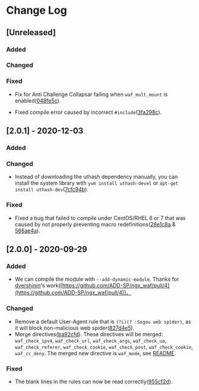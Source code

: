 # Change Log

## [Unreleased]

### Added

### Changed

### Fixed

+ Fix for Anti Challenge Collapsar failing when `waf_mult_mount` is enabled([048fe5c](https://github.com/ADD-SP/ngx_waf/commit/048fe5c15863d9a3106387225774305aa5564726)).

+ Fixed compile error caused by incorrect `#include`([3fa298c](https://github.com/ADD-SP/ngx_waf/commit/3fa298c6184618ea0cd6336783a4d7a2ed27469c)).


## [2.0.1] - 2020-12-03

### Added

### Changed

+ Instead of downloading the uthash dependency manually, you can install the system library with `yum install uthash-devel` or `apt-get install uthash-dev`([7cfc94b](https://github.com/ADD-SP/ngx_waf/commit/7cfc94bc64fa4f2c29bdf3b24e21aeb1ba412054)).

### Fixed

+ Fixed a bug that failed to compile under CentOS/RHEL 6 or 7 that was caused by not properly preventing macro redefinitions([28e1c8a](https://github.com/ADD-SP/ngx_waf/commit/28e1c8aca03375089c75df21c5db3c38013edde7) & [566ae4a](https://github.com/ADD-SP/ngx_waf/commit/566ae4a50f855674b256db84305a24e1b2a6bc6d)).


## [2.0.0] - 2020-09-29

### Added

+ We can compile the module with `--add-dynamic-module`. Thanks for [dvershinin](https://github.com/dvershinin)'s work([https://github.com/ADD-SP/ngx_waf/pull/4](https://github.com/ADD-SP/ngx_waf/pull/4))。

### Changed

+ Remove a default User-Agent rule that is `(?i)(? :Sogou web spider)`, as it will block non-malicious web spider([827d4e5](https://github.com/ADD-SP/ngx_waf/commit/827d4e5bc48894ff9147e49799d3a9656fe7dd8a)).
+ Merge directives([ba92cfd](https://github.com/ADD-SP/ngx_waf/commit/ba92cfd53ce78da8ff4ed22d2bc71a47de4cbe25)). These directives will be merged: `waf_check_ipv4`, `waf_check_url`, `waf_check_args`, `waf_check_ua`, `waf_check_referer`, `waf_check_cookie`, `waf_check_post`, `waf_check_cookie`, `waf_cc_deny`. The merged new directive is `waf_mode`, see [README](README-EN.md).

### Fixed

+ The blank lines in the rules can now be read correctly([955cf2d](https://github.com/ADD-SP/ngx_waf/commit/955cf2d240c4d66f815890e3ee9b88ccf906cf1d)).
